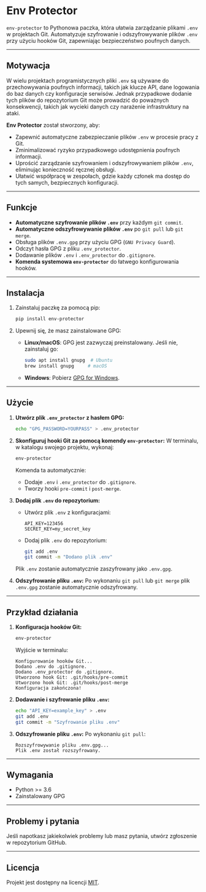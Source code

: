 # Env Protector

`env-protector` to Pythonowa paczka, która ułatwia zarządzanie plikami `.env` w projektach Git. Automatyzuje szyfrowanie i odszyfrowywanie plików `.env` przy użyciu hooków Git, zapewniając bezpieczeństwo poufnych danych.

---
## Motywacja

W wielu projektach programistycznych pliki `.env` są używane do przechowywania poufnych informacji, takich jak klucze API, dane logowania do baz danych czy konfiguracje serwisów. Jednak przypadkowe dodanie tych plików do repozytorium Git może prowadzić do poważnych konsekwencji, takich jak wycieki danych czy narażenie infrastruktury na ataki.

**Env Protector** został stworzony, aby:
- Zapewnić automatyczne zabezpieczanie plików `.env` w procesie pracy z Git.
- Zminimalizować ryzyko przypadkowego udostępnienia poufnych informacji.
- Uprościć zarządzanie szyfrowaniem i odszyfrowywaniem plików `.env`, eliminując konieczność ręcznej obsługi.
- Ułatwić współpracę w zespołach, gdzie każdy członek ma dostęp do tych samych, bezpiecznych konfiguracji.

---

## Funkcje

- **Automatyczne szyfrowanie plików `.env`** przy każdym `git commit`.
- **Automatyczne odszyfrowywanie plików `.env`** po `git pull` lub `git merge`.
- Obsługa plików `.env.gpg` przy użyciu GPG (`GNU Privacy Guard`).
- Odczyt hasła GPG z pliku `.env_protector`.
- Dodawanie plików `.env` i `.env_protector` do `.gitignore`.
- **Komenda systemowa `env-protector`** do łatwego konfigurowania hooków.

---

## Instalacja

1. Zainstaluj paczkę za pomocą pip:
   ```bash
   pip install env-protector
   ```

2. Upewnij się, że masz zainstalowane GPG:
   - **Linux/macOS**: GPG jest zazwyczaj preinstalowany. Jeśli nie, zainstaluj go:
     ```bash
     sudo apt install gnupg  # Ubuntu
     brew install gnupg     # macOS
     ```
   - **Windows**: Pobierz [GPG for Windows](https://gnupg.org/download/).

---

## Użycie

1. **Utwórz plik `.env_protector` z hasłem GPG:**
   ```bash
   echo "GPG_PASSWORD=YOURPASS" > .env_protector
   ```

2. **Skonfiguruj hooki Git za pomocą komendy `env-protector`:**
   W terminalu, w katalogu swojego projektu, wykonaj:
   ```bash
   env-protector
   ```

   Komenda ta automatycznie:
   - Dodaje `.env` i `.env_protector` do `.gitignore`.
   - Tworzy hooki `pre-commit` i `post-merge`.

3. **Dodaj plik `.env` do repozytorium:**
   - Utwórz plik `.env` z konfiguracjami:
     ```text
     API_KEY=123456
     SECRET_KEY=my_secret_key
     ```
   - Dodaj plik `.env` do repozytorium:
     ```bash
     git add .env
     git commit -m "Dodano plik .env"
     ```

   Plik `.env` zostanie automatycznie zaszyfrowany jako `.env.gpg`.

4. **Odszyfrowanie pliku `.env`:**
   Po wykonaniu `git pull` lub `git merge` plik `.env.gpg` zostanie automatycznie odszyfrowany.

---

## Przykład działania

1. **Konfiguracja hooków Git:**
   ```bash
   env-protector
   ```

   Wyjście w terminalu:
   ```text
   Konfigurowanie hooków Git...
   Dodano .env do .gitignore.
   Dodano .env_protector do .gitignore.
   Utworzono hook Git: .git/hooks/pre-commit
   Utworzono hook Git: .git/hooks/post-merge
   Konfiguracja zakończona!
   ```

2. **Dodawanie i szyfrowanie pliku `.env`:**
   ```bash
   echo "API_KEY=example_key" > .env
   git add .env
   git commit -m "Szyfrowanie pliku .env"
   ```

3. **Odszyfrowanie pliku `.env`:**
   Po wykonaniu `git pull`:
   ```text
   Rozszyfrowywanie pliku .env.gpg...
   Plik .env został rozszyfrowany.
   ```

---

## Wymagania

- Python >= 3.6
- Zainstalowany GPG

---

## Problemy i pytania

Jeśli napotkasz jakiekolwiek problemy lub masz pytania, utwórz zgłoszenie w repozytorium GitHub.

---

## Licencja

Projekt jest dostępny na licencji [MIT](LICENSE).
